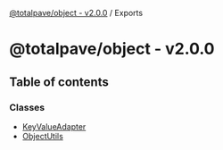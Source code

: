 [@totalpave/object - v2.0.0](README.md) / Exports

# @totalpave/object - v2.0.0

## Table of contents

### Classes

- [KeyValueAdapter](classes/KeyValueAdapter.md)
- [ObjectUtils](classes/ObjectUtils.md)
